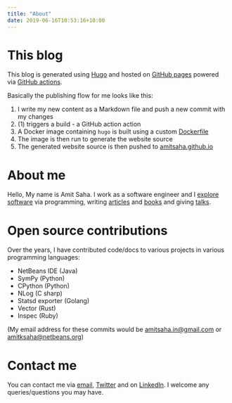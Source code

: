 ```yaml
---
title: "About"
date: 2019-06-16T10:53:16+10:00
---
```



# This blog

This blog is generated using [Hugo](https://gohugo.io) and hosted on 
[GitHub pages](https://github.com/amitsaha/amitsaha.github.io) powered via [GitHub actions](https://github.com/amitsaha/echorand.me/blob/master/.github/workflows/main.yml). 

Basically the publishing flow for me looks like this:

1. I write my new content as a Markdown file and push a new commit with my changes
1. (1) triggers a build - a GitHub action action
1. A Docker image containing `hugo` is built using a custom [Dockerfile](https://github.com/amitsaha/echorand.me/blob/master/Dockerfile)
1. The image is then run to generate the website source
1. The generated website source is then pushed to [amitsaha.github.io](https://github.com/amitsaha/amitsaha.github.io)

# About me

Hello, My name is Amit Saha. I work as a software engineer and I [explore software](https://github.com/amitsaha)
via programming, writing [articles](../articles) and [books](../books) and giving [talks](../talks).

# Open source contributions

Over the years, I have contributed code/docs to various projects in various programming languages:

- NetBeans IDE (Java)
- SymPy (Python)
- CPython (Python)
- NLog (C sharp)
- Statsd exporter (Golang)
- Vector (Rust)
- Inspec (Ruby)

(My email address for these commits would be amitsaha.in@gmail.com or amitksaha@netbeans.org)

# Contact me

You can contact me via [email](mailto:amitsaha.in@gmail.com), [Twitter](http://twitter.com/echorand)
and on [LinkedIn](https://au.linkedin.com/in/echorand). I welcome any queries/questions you may have.
